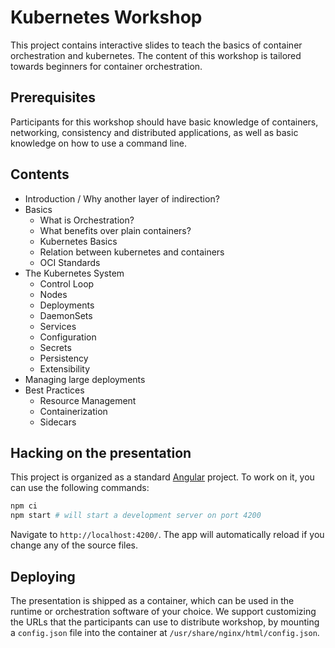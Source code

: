 # Kubernetes Workshop

This project contains interactive slides to teach the basics of container orchestration and kubernetes. 
The content of this workshop is tailored towards beginners for container orchestration.

## Prerequisites

Participants for this workshop should have basic knowledge of containers, networking, consistency and distributed applications, 
as well as basic knowledge on how to use a command line.

## Contents

- Introduction / Why another layer of indirection?
- Basics
  - What is Orchestration?
  - What benefits over plain containers?
  - Kubernetes Basics
  - Relation between kubernetes and containers
  - OCI Standards
- The Kubernetes System
  - Control Loop
  - Nodes
  - Deployments
  - DaemonSets
  - Services
  - Configuration
  - Secrets
  - Persistency
  - Extensibility
- Managing large deployments
- Best Practices
  - Resource Management
  - Containerization
  - Sidecars

## Hacking on the presentation

This project is organized as a standard [Angular](https://angular.io) project. 
To work on it, you can use the following commands:

```sh
npm ci
npm start # will start a development server on port 4200
```

Navigate to `http://localhost:4200/`. The app will automatically reload if you change any of the source files.

## Deploying

The presentation is shipped as a container, which can be used in the runtime or orchestration software of your choice.
We support customizing the URLs that the participants can use to distribute workshop, by mounting a `config.json` file into the container at `/usr/share/nginx/html/config.json`.

